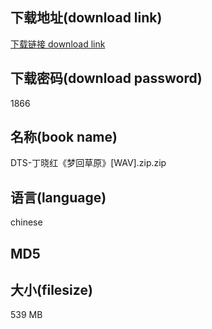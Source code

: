 ## 下载地址(download link)
[下载链接 download link](https://tutu365.netlify.app/?s=DTS-%E4%B8%81%E6%99%93%E7%BA%A2%E3%80%8A%E6%A2%A6%E5%9B%9E%E8%8D%89%E5%8E%9F%E3%80%8B%5BWAV%5D.zip)

## 下载密码(download password)
1866

## 名称(book name)
DTS-丁晓红《梦回草原》[WAV].zip.zip

## 语言(language)
chinese

## MD5


## 大小(filesize)
539 MB
